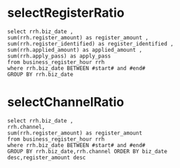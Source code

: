 selectRegisterRatio
===
	select rrh.biz_date ,
    sum(rrh.register_amount) as register_amount ,
    sum(rrh.register_identified) as register_identified ,
    sum(rrh.applied_amount) as applied_amount ,
    sum(rrh.apply_pass) as apply_pass
    from business_register_hour rrh  
    where rrh.biz_date BETWEEN #start# and #end#
    GROUP BY rrh.biz_date
    
 selectChannelRatio   
===
    select rrh.biz_date ,
    rrh.channel,
    sum(rrh.register_amount) as register_amount 
    from business_register_hour rrh  
    where rrh.biz_date BETWEEN #start# and #end#
    GROUP BY rrh.biz_date,rrh.channel ORDER BY biz_date desc,register_amount desc

	
	